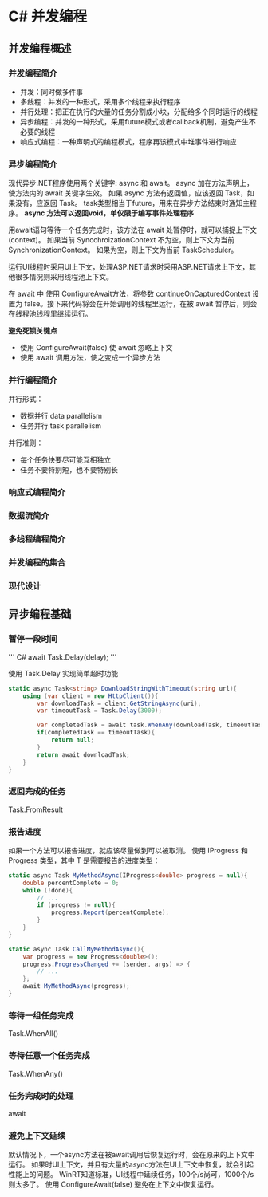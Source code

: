 # C# 并发编程

## 并发编程概述

### 并发编程简介
- 并发：同时做多件事
- 多线程：并发的一种形式，采用多个线程来执行程序
- 并行处理：把正在执行的大量的任务分割成小块，分配给多个同时运行的线程
- 异步编程：并发的一种形式，采用future模式或者callback机制，避免产生不必要的线程
- 响应式编程：一种声明式的编程模式，程序再该模式中堆事件进行响应

### 异步编程简介
现代异步.NET程序使用两个关键字: async 和 await。
async 加在方法声明上，使方法内的 await 关键字生效。
如果 async 方法有返回值，应该返回 Task<T>，如果没有，应返回 Task。
task类型相当于future，用来在异步方法结束时通知主程序。
**async 方法可以返回void，单仅限于编写事件处理程序**

用await语句等待一个任务完成时，该方法在 await 处暂停时，就可以捕捉上下文(context)。
如果当前 SyncchroizationContext 不为空，则上下文为当前 SynchronizationContext。
如果为空，则上下文为当前 TaskScheduler。

运行UI线程时采用UI上下文，处理ASP.NET请求时采用ASP.NET请求上下文，其他很多情况则采用线程池上下文。

在 await 中 使用 ConfigureAwait方法，将参数 continueOnCapturedContext 设置为 false。接下来代码将会在开始调用的线程里运行，在被 await 暂停后，则会在线程池线程里继续运行。

**避免死锁关键点**
- 使用 ConfigureAwait(false) 使 await 忽略上下文
- 使用 await 调用方法，使之变成一个异步方法

### 并行编程简介
并行形式：
- 数据并行 data parallelism
- 任务并行 task parallelism

并行准则：
- 每个任务快要尽可能互相独立
- 任务不要特别短，也不要特别长


### 响应式编程简介

### 数据流简介

### 多线程编程简介

### 并发编程的集合

### 现代设计

## 异步编程基础
### 暂停一段时间

''' C# 
await Task.Delay(delay);
'''

使用 Task.Delay 实现简单超时功能
``` C#
static async Task<string> DownloadStringWithTimeout(string url){
    using (var client = new HttpClient()){
        var downloadTask = client.GetStringAsync(uri);
        var timeoutTask = Task.Delay(3000);

        var completedTask = await task.WhenAny(downloadTask, timeoutTask);
        if(completedTask == timeoutTask){
            return null;
        }
        return await downloadTask;
    }
}
```

### 返回完成的任务
Task.FromResult

### 报告进度
如果一个方法可以报告进度，就应该尽量做到可以被取消。
使用 IProgress<T> 和 Progress<T> 类型，其中 T 是需要报告的进度类型：
``` C#
static async Task MyMethodAsync(IProgress<double> progress = null){
    double percentComplete = 0;
    while (!done){
        // ... 
        if (progress != null){
            progress.Report(percentComplete);
        }
    }
}

static async Task CallMyMethodAsync(){
    var progress = new Progress<double>();
    progress.ProgressChanged += (sender, args) => {
        // ...
    };
    await MyMethodAsync(progress);
}
```

### 等待一组任务完成
Task.WhenAll()

### 等待任意一个任务完成
Task.WhenAny()

### 任务完成时的处理
await

### 避免上下文延续
默认情况下，一个async方法在被await调用后恢复运行时，会在原来的上下文中运行。
如果时UI上下文，并且有大量的async方法在UI上下文中恢复，就会引起性能上的问题。
WinRT知道标准，UI线程中延续任务，100个/s尚可，1000个/s则太多了。
使用 ConfigureAwait(false) 避免在上下文中恢复运行。

